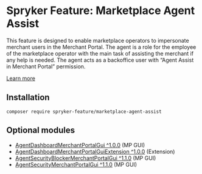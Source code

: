 # Spryker Feature: Marketplace Agent Assist

This feature is designed to enable marketplace operators to impersonate merchant users in the Merchant Portal. The agent is a role for the employee of the marketplace operator with the main task of assisting the merchant if any help is needed. The agent acts as a backoffice user with “Agent Assist in Merchant Portal” permission.

[Learn more](https://docs.spryker.com/docs/pbc/all/user-management/202404.0/marketplace/merchant-portal-agent-assist-feature-overview.html)

## Installation

```
composer require spryker-feature/marketplace-agent-assist
```

## Optional modules
- [AgentDashboardMerchantPortalGui ^1.0.0](https://github.com/spryker/agent-dashboard-merchant-portal-gui) (MP GUI)
- [AgentDashboardMerchantPortalGuiExtension ^1.0.0](https://github.com/spryker/agent-dashboard-merchant-portal-gui-extension) (Extension)
- [AgentSecurityBlockerMerchantPortalGui ^1.1.0](https://github.com/spryker/agent-security-blocker-merchant-portal-gui) (MP GUI)
- [AgentSecurityMerchantPortalGui ^1.1.0](https://github.com/spryker/agent-security-merchant-portal-gui) (MP GUI)
